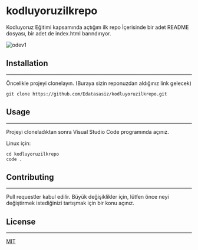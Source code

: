 # kodluyoruzilkrepo
Kodluyoruz Eğitimi kapsamında açtığım ilk repo
İçerisinde bir adet README dosyası, bir adet de index.html barındırıyor.

![odev1](https://user-images.githubusercontent.com/101572852/161208972-9ea33d3f-e9bd-441f-9364-b95aefea12cb.PNG)

## **Installation**
----------
Öncelikle projeyi clonelayın. (Buraya sizin reponuzdan aldığınız link gelecek)

    git clone https://github.com/Edatasasiz/kodluyoruzilkrepo.git


## **Usage**
----------
Projeyi cloneladıktan sonra Visual Studio Code programında açınız.

Linux için:

    cd kodluyoruzilkrepo
    code .


## **Contributing**
-----------
Pull requestler kabul edilir. Büyük değişiklikler için, lütfen önce neyi değiştirmek istediğinizi tartışmak için bir konu açınız.


## **License**
---------
[MIT](https://choosealicense.com/licenses/mit/)

